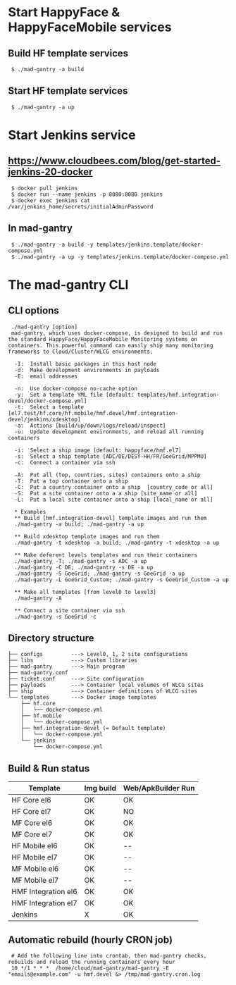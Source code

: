 # Start HappyFace & HappyFaceMobile services
## Build HF template services 
     $ ./mad-gantry -a build

## Start HF template services
     $ ./mad-gantry -a up


# Start Jenkins service
## https://www.cloudbees.com/blog/get-started-jenkins-20-docker
     $ docker pull jenkins
     $ docker run --name jenkins -p 8080:8080 jenkins
     $ docker exec jenkins cat /var/jenkins_home/secrets/initialAdminPassword

## In mad-gantry
     $ ./mad-gantry -a build -y templates/jenkins.template/docker-compose.yml
     $ ./mad-gantry -a up -y templates/jenkins.template/docker-compose.yml


# The mad-gantry CLI
## CLI options
     ./mad-gantry [option]
     mad-gantry, which uses docker-compose, is designed to build and run the standard HappyFace/HappyFaceMobile Monitoring systems on containers. This powerful command can easily ship many monitoring frameworks to Cloud/Cluster/WLCG environments.
     
      -I:  Install basic packages in this host node
      -d:  Make development environments in payloads
      -E:  email addresses
     
      -n:  Use docker-compose no-cache option
      -y:  Set a template YML file [default: templates/hmf.integration-devel/docker-compose.yml]
      -t:  Select a template [el7.test/hf.core/hf.mobile/hmf.devel/hmf.integration-devel/jenkins/xdesktop]
      -a:  Actions [build/up/down/logs/reload/inspect]
      -u:  Update development environments, and reload all running containers
     
      -i:  Select a ship image [default: happyface/hmf.el7]
      -s:  Select a ship template [ADC/DE/DESY-HH/FR/GoeGrid/MPPMU]
      -c:  Connect a container via ssh
     
      -A:  Put all (top, countries, sites) containers onto a ship
      -T:  Put a top container onto a ship
      -C:  Put a country container onto a ship  [country_code or all]
      -S:  Put a site container onto a a ship [site_name or all]
      -L:  Put a local site container onto a ship [local_name or all]
     
      * Examples
      ** Build [hmf.integration-devel] template images and run them
      ./mad-gantry -a build; ./mad-gantry -a up
     
      ** Build xdesktop template images and run them
      ./mad-gantry -t xdesktop -a build; ./mad-gantry -t xdesktop -a up
     
      ** Make deferent levels templates and run their containers
      ./mad-gantry -T; ./mad-gantry -s ADC -a up
      ./mad-gantry -C DE; ./mad-gantry -s DE -a up
      ./mad-gantry -S GoeGrid; ./mad-gantry -s GoeGrid -a up
      ./mad-gantry -L GoeGrid_Custom; ./mad-gantry -s GoeGrid_Custom -a up
     
      ** Make all templates [from level0 to level3]
      ./mad-gantry -A
     
      ** Connect a site container via ssh
      ./mad-gantry -s GoeGrid -c
     



## Directory structure
    ├── configs         ---> Level0, 1, 2 site configurations
    ├── libs            ---> Custom libraries
    ├── mad-gantry      ---> Main program
    ├── mad-gantry.conf 
    ├── ticket.conf     ---> Site configuration
    ├── payloads        ---> Container local volumes of WLCG sites
    ├── ship            ---> Container definitions of WLCG sites
    └── templates       ---> Docker image templates
        ├── hf.core
        │   └── docker-compose.yml
        ├── hf.mobile
        │   └── docker-compose.yml
        ├── hmf.integration-devel (= Default template)
        │   └── docker-compose.yml
        └── jenkins
            └── docker-compose.yml


## Build & Run status
| Template | Img build | Web/ApkBuilder Run |
----|----|----
| HF Core el6 | OK | OK |
| HF Core el7 | OK | NO |
| MF Core el6 | OK | OK |
| MF Core el7 | OK | OK |
| HF Mobile el6 | OK | -- |
| HF Mobile el7 | OK | -- |
| MF Mobile el6 | OK | -- |
| MF Mobile el7 | OK | -- |
| HMF Integration el6 | OK | OK |
| HMF Integration el7 | OK | OK |
| Jenkins | X | OK |


## Automatic rebuild (hourly CRON job)
     # Add the following line into crontab, then mad-gantry checks, rebuilds and reload the running containers every hour
     10 */1 * * *  /home/cloud/mad-gantry/mad-gantry -E "emails@example.com" -u hmf.devel &> /tmp/mad-gantry.cron.log

